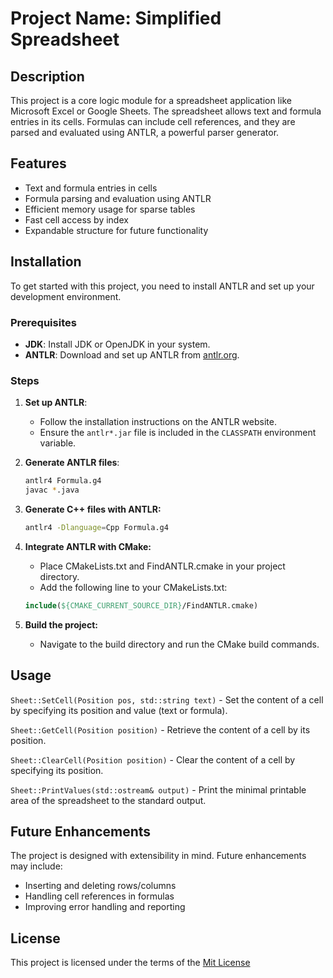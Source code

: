 # Project Name: Simplified Spreadsheet

## Description
This project is a core logic module for a spreadsheet application like Microsoft Excel or Google Sheets. The spreadsheet allows text and formula entries in its cells. Formulas can include cell references, and they are parsed and evaluated using ANTLR, a powerful parser generator.

## Features
- Text and formula entries in cells
- Formula parsing and evaluation using ANTLR
- Efficient memory usage for sparse tables
- Fast cell access by index
- Expandable structure for future functionality

## Installation
To get started with this project, you need to install ANTLR and set up your development environment.

### Prerequisites
- **JDK**: Install JDK or OpenJDK in your system.
- **ANTLR**: Download and set up ANTLR from [antlr.org](https://www.antlr.org).

### Steps
1. **Set up ANTLR**:
   - Follow the installation instructions on the ANTLR website.
   - Ensure the `antlr*.jar` file is included in the `CLASSPATH` environment variable.

2. **Generate ANTLR files**:
   ```bash
   antlr4 Formula.g4
   javac *.java

3. **Generate C++ files with ANTLR:**
   ```bash
   antlr4 -Dlanguage=Cpp Formula.g4

4. **Integrate ANTLR with CMake:**   
  
   - Place CMakeLists.txt and FindANTLR.cmake in your project directory.
   - Add the following line to your CMakeLists.txt:
    ```cmake
    include(${CMAKE_CURRENT_SOURCE_DIR}/FindANTLR.cmake)

5. **Build the project:**
   - Navigate to the build directory and run the CMake build commands. 
  
## Usage

`Sheet::SetCell(Position pos, std::string text)` - Set the content of a cell by specifying its position and value (text or formula).

`Sheet::GetCell(Position position)` - Retrieve the content of a cell by its position.

`Sheet::ClearCell(Position position)` - Clear the content of a cell by specifying its position.

`Sheet::PrintValues(std::ostream& output)` - Print the minimal printable area of the spreadsheet to the standard output.

## Future Enhancements
The project is designed with extensibility in mind. Future enhancements may include:

- Inserting and deleting rows/columns
- Handling cell references in formulas
- Improving error handling and reporting
  
## License
This project is licensed under the terms of the [Mit License](https://github.com/Daria-Chepurnaia/cpp-spreadsheet/blob/main/LICENSE.txt) 
